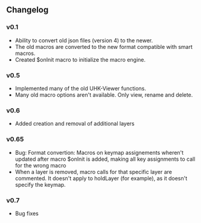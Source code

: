 ## Changelog

### v0.1
- Ability to convert old json files (version 4) to the newer.
- The old macros are converted to the new format compatible with smart macros.
- Created $onInit macro to initialize the macro engine.

### v0.5
- Implemented many of the old UHK-Viewer functions.
- Many old macro options aren't available. Only view, rename and delete.

### v0.6
- Added creation and removal of additional layers

### v0.65
- Bug: Format convertion: Macros on keymap assignements wheren't updated after macro $onInit is added, making all key assignments to call for the wrong macro
- When a layer is removed, macro calls for that specific layer are commented. It doesn't apply to holdLayer (for example), as it doesn't specify the keymap.

### v0.7
- Bug fixes